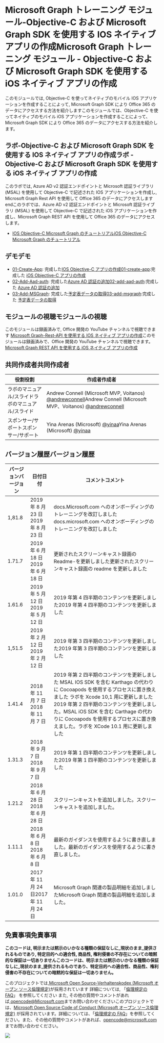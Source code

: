 # <a name="microsoft-graph-----objective-c--microsoft-graph-sdk--ios--"></a><span data-ttu-id="d7fd2-101">Microsoft Graph トレーニング モジュール-Objective-C および Microsoft Graph SDK を使用する IOS ネイティブ アプリの作成</span><span class="sxs-lookup"><span data-stu-id="d7fd2-101">Microsoft Graph トレーニング モジュール - Objective-C および Microsoft Graph SDK を使用する iOS ネイティブ アプリの作成</span></span>

<span data-ttu-id="d7fd2-102">このモジュールでは, Objective-C を使ってネイティブのモバイル IOS アプリケーションを作成することによって, Microsoft Graph SDK により Office 365 のデータにアクセスする方法を紹介します</span><span class="sxs-lookup"><span data-stu-id="d7fd2-102">このモジュールでは、Objective-C を使ってネイティブのモバイル iOS アプリケーションを作成することによって、Microsoft Graph SDK により Office 365 のデータにアクセスする方法を紹介します。</span></span>

## <a name="---objective-c--microsoft-graph-sdk--ios--"></a><span data-ttu-id="d7fd2-103">ラボ-Objective-C および Microsoft Graph SDK を使用する IOS ネイティブ アプリの作成</span><span class="sxs-lookup"><span data-stu-id="d7fd2-103">ラボ - Objective-C および Microsoft Graph SDK を使用する iOS ネイティブ アプリの作成</span></span>

<span data-ttu-id="d7fd2-104">このラボでは, Azure AD v2 認証エンドポイントと Microsoft 認証ライブラリ (MSAL) を使用して Objective-C で記述された IOS アプリケーションを作成し, Microsoft Graph Rest API を使用して Office 365 のデータにアクセスしますend</span><span class="sxs-lookup"><span data-stu-id="d7fd2-104">このラボでは、Azure AD v2 認証エンドポイントと Microsoft 認証ライブラリ (MSAL) を使用して Objective-C で記述された iOS アプリケーションを作成し、Microsoft Graph REST API を使用して Office 365 のデータにアクセスします。</span></span>

- [<span data-ttu-id="d7fd2-105">IOS Objective-C Microsoft Graph のチュートリアル</span><span class="sxs-lookup"><span data-stu-id="d7fd2-105">iOS Objective-C Microsoft Graph のチュートリアル</span></span>](https://docs.microsoft.com/graph/tutorials/ios-objectivec)

## <a name=""></a><span data-ttu-id="d7fd2-106">デモ</span><span class="sxs-lookup"><span data-stu-id="d7fd2-106">デモ</span></span>

- <span data-ttu-id="d7fd2-107">[01-Create-App](demos/01-create-app): 完成した[IOS Objective-C アプリの作成](https://docs.microsoft.com/graph/tutorials/ios-objectivec?tutorial-step=1)</span><span class="sxs-lookup"><span data-stu-id="d7fd2-107">[01-create-app](demos/01-create-app):完成した [iOS Objective-C アプリの作成](https://docs.microsoft.com/graph/tutorials/ios-objectivec?tutorial-step=1)</span></span>
- <span data-ttu-id="d7fd2-108">[02-Add-Aad-auth](demos/02-add-aad-auth): 完成した[Azure AD 認証の追加](https://docs.microsoft.com/graph/tutorials/ios-objectivec?tutorial-step=3)</span><span class="sxs-lookup"><span data-stu-id="d7fd2-108">[02-add-aad-auth](demos/02-add-aad-auth):完成した [Azure AD 認証の追加](https://docs.microsoft.com/graph/tutorials/ios-objectivec?tutorial-step=3)</span></span>
- <span data-ttu-id="d7fd2-109">[03-Add-MSGraph](demos/03-add-msgraph): 完成した[予定表データの取得](https://docs.microsoft.com/graph/tutorials/ios-objectivec?tutorial-step=4)</span><span class="sxs-lookup"><span data-stu-id="d7fd2-109">[03-add-msgraph](demos/03-add-msgraph):完成した [予定表データの取得](https://docs.microsoft.com/graph/tutorials/ios-objectivec?tutorial-step=4)</span></span>

## <a name=""></a><span data-ttu-id="d7fd2-110">モジュールの視聴</span><span class="sxs-lookup"><span data-stu-id="d7fd2-110">モジュールの視聴</span></span>

<span data-ttu-id="d7fd2-111">このモジュールは録画済みで, Office 開発の YouTube チャンネルで視聴できます [Microsoft Graph-Rest-API を使用する IOS ネイティブ アプリの作成](https://youtu.be/Gg8Qy1Dqyzw)</span><span class="sxs-lookup"><span data-stu-id="d7fd2-111">このモジュールは録画済みで、Office 開発の YouTube チャンネルで視聴できます。[Microsoft Graph REST API を使用する iOS ネイティブ アプリの作成](https://youtu.be/Gg8Qy1Dqyzw)</span></span>

## <a name=""></a><span data-ttu-id="d7fd2-112">共同作成者</span><span class="sxs-lookup"><span data-stu-id="d7fd2-112">共同作成者</span></span>

| <span data-ttu-id="d7fd2-113">役割</span><span class="sxs-lookup"><span data-stu-id="d7fd2-113">役割</span></span> | <span data-ttu-id="d7fd2-114">作成者</span><span class="sxs-lookup"><span data-stu-id="d7fd2-114">作成者</span></span> |
| -------------------- | ------------------------------------------------------------------------------------- |
| <span data-ttu-id="d7fd2-115">ラボのマニュアル/スライド</span><span class="sxs-lookup"><span data-stu-id="d7fd2-115">ラボのマニュアル/スライド</span></span> | <span data-ttu-id="d7fd2-116">Andrew Connell (Microsoft MVP, Voitanos) [@andrewconnell](//github.com/andrewconnell)</span><span class="sxs-lookup"><span data-stu-id="d7fd2-116">Andrew Connell (Microsoft MVP、Voitanos) [@andrewconnell](//github.com/andrewconnell)</span></span> |
| <span data-ttu-id="d7fd2-117">スポンサー/サポート</span><span class="sxs-lookup"><span data-stu-id="d7fd2-117">スポンサー/サポート</span></span> | <span data-ttu-id="d7fd2-118">Yina Arenas (Microsoft) [@yinaa](//github.com/yinaa)</span><span class="sxs-lookup"><span data-stu-id="d7fd2-118">Yina Arenas (Microsoft) [@yinaa](//github.com/yinaa)</span></span> |

## <a name=""></a><span data-ttu-id="d7fd2-119">バージョン履歴</span><span class="sxs-lookup"><span data-stu-id="d7fd2-119">バージョン履歴</span></span>

| <span data-ttu-id="d7fd2-120">バージョン</span><span class="sxs-lookup"><span data-stu-id="d7fd2-120">バージョン</span></span> | <span data-ttu-id="d7fd2-121">日付</span><span class="sxs-lookup"><span data-stu-id="d7fd2-121">日付</span></span> | <span data-ttu-id="d7fd2-122">コメント</span><span class="sxs-lookup"><span data-stu-id="d7fd2-122">コメント</span></span> |
| ------- | ------------------ | ------------------------------------------------------------------------------------------------------------------------------------ |
| <span data-ttu-id="d7fd2-123">1,8</span><span class="sxs-lookup"><span data-stu-id="d7fd2-123">1.8</span></span> | <span data-ttu-id="d7fd2-124">2019 年 8 月 23 日</span><span class="sxs-lookup"><span data-stu-id="d7fd2-124">2019 年 8 月 23 日</span></span> | <span data-ttu-id="d7fd2-125">docs.Microsoft.com へのオンボーディングのトレーニングを改訂しました</span><span class="sxs-lookup"><span data-stu-id="d7fd2-125">docs.microsoft.com へのオンボーディングのトレーニングを改訂しました</span></span> |
| <span data-ttu-id="d7fd2-126">1.7</span><span class="sxs-lookup"><span data-stu-id="d7fd2-126">1.7</span></span> | <span data-ttu-id="d7fd2-127">2019 年 6 月 18 日</span><span class="sxs-lookup"><span data-stu-id="d7fd2-127">2019 年 6 月 18 日</span></span> | <span data-ttu-id="d7fd2-128">更新されたスクリーンキャスト録画の Readme-を更新しました</span><span class="sxs-lookup"><span data-stu-id="d7fd2-128">更新されたスクリーンキャスト録画の readme を更新しました</span></span> |
| <span data-ttu-id="d7fd2-129">1.6</span><span class="sxs-lookup"><span data-stu-id="d7fd2-129">1.6</span></span> | <span data-ttu-id="d7fd2-130">2019 年 5 月 12 日</span><span class="sxs-lookup"><span data-stu-id="d7fd2-130">2019 年 5 月 12 日</span></span> | <span data-ttu-id="d7fd2-131">2019 年第 4 四半期のコンテンツを更新しました</span><span class="sxs-lookup"><span data-stu-id="d7fd2-131">2019 年第 4 四半期のコンテンツを更新しました</span></span> |
| <span data-ttu-id="d7fd2-132">1,5</span><span class="sxs-lookup"><span data-stu-id="d7fd2-132">1.5</span></span> | <span data-ttu-id="d7fd2-133">2019 年 2 月 12 日</span><span class="sxs-lookup"><span data-stu-id="d7fd2-133">2019 年 2 月 12 日</span></span> | <span data-ttu-id="d7fd2-134">2019 年第 3 四半期のコンテンツを更新しました</span><span class="sxs-lookup"><span data-stu-id="d7fd2-134">2019 年第 3 四半期のコンテンツを更新しました</span></span> |
| <span data-ttu-id="d7fd2-135">1.4</span><span class="sxs-lookup"><span data-stu-id="d7fd2-135">1.4</span></span> | <span data-ttu-id="d7fd2-136">2018 年 11 月 7 日</span><span class="sxs-lookup"><span data-stu-id="d7fd2-136">2018 年 11 月 7 日</span></span> | <span data-ttu-id="d7fd2-137">2019 年第 2 四半期のコンテンツを更新しました MSAL IOS SDK を含む Karthago の代わりに Cocoapods を使用するプロセスに置き換えました ラボを Xcode 10,1 用に更新しました</span><span class="sxs-lookup"><span data-stu-id="d7fd2-137">2019 年第 2 四半期のコンテンツを更新しました。MSAL iOS SDK を含む Carthage の代わりに Cocoapods を使用するプロセスに置き換えました。ラボを XCode 10.1 用に更新しました</span></span> |
| <span data-ttu-id="d7fd2-138">1.3</span><span class="sxs-lookup"><span data-stu-id="d7fd2-138">1.3</span></span> | <span data-ttu-id="d7fd2-139">2018 年 9 月 7 日</span><span class="sxs-lookup"><span data-stu-id="d7fd2-139">2018 年 9 月 7 日</span></span> | <span data-ttu-id="d7fd2-140">2019 年第 1 四半期のコンテンツを更新しました</span><span class="sxs-lookup"><span data-stu-id="d7fd2-140">2019 年第 1 四半期のコンテンツを更新しました</span></span> |
| <span data-ttu-id="d7fd2-141">1.2</span><span class="sxs-lookup"><span data-stu-id="d7fd2-141">1.2</span></span> | <span data-ttu-id="d7fd2-142">2018 年 6 月 28 日</span><span class="sxs-lookup"><span data-stu-id="d7fd2-142">2018 年 6 月 28 日</span></span> | <span data-ttu-id="d7fd2-143">スクリーンキャストを追加しました。</span><span class="sxs-lookup"><span data-stu-id="d7fd2-143">スクリーンキャストを追加しました。</span></span> |
| <span data-ttu-id="d7fd2-144">1.1</span><span class="sxs-lookup"><span data-stu-id="d7fd2-144">1.1</span></span> | <span data-ttu-id="d7fd2-145">2018 年 6 月 8 日</span><span class="sxs-lookup"><span data-stu-id="d7fd2-145">2018 年 6 月 8 日</span></span> | <span data-ttu-id="d7fd2-146">最新のガイダンスを使用するように書き直しました。</span><span class="sxs-lookup"><span data-stu-id="d7fd2-146">最新のガイダンスを使用するように書き直しました。</span></span> |
| <span data-ttu-id="d7fd2-147">1.0</span><span class="sxs-lookup"><span data-stu-id="d7fd2-147">1.0</span></span> | <span data-ttu-id="d7fd2-148">2017 年 11 月 24 日</span><span class="sxs-lookup"><span data-stu-id="d7fd2-148">2017 年 11 月 24 日</span></span> | <span data-ttu-id="d7fd2-149">Microsoft Graph 関連の製品明細を追加しました</span><span class="sxs-lookup"><span data-stu-id="d7fd2-149">Microsoft Graph 関連の製品明細を追加しました。</span></span> |

## <a name=""></a><span data-ttu-id="d7fd2-150">免責事項</span><span class="sxs-lookup"><span data-stu-id="d7fd2-150">免責事項</span></span>

<span data-ttu-id="d7fd2-151">**このコードは, 明示または黙示のいかなる種類の保証なしに_現状のまま_提供されるものであり, 特定目的への適合性, 商品性, 権利侵害の不存在についての暗黙的な保証は一切ありません**</span><span class="sxs-lookup"><span data-stu-id="d7fd2-151">**このコードは、明示または黙示のいかなる種類の保証なしに_現状のまま_提供されるものであり、特定目的への適合性、商品性、権利侵害の不存在についての暗黙的な保証は一切ありません。**</span></span>

<span data-ttu-id="d7fd2-152">このプロジェクトでは,[Microsoft Open Source-Verhaltenskodex (Microsoft オープン ソース倫理規定)](https://opensource.microsoft.com/codeofconduct/)が採用されています 詳細については, 「[倫理規定の FAQ](https://opensource.microsoft.com/codeofconduct/faq/)」 を参照してください また, その他の質問やコメントがあれば,[opencode@Microsoft.com](mailto:opencode@microsoft.com)までお問い合わせください</span><span class="sxs-lookup"><span data-stu-id="d7fd2-152">このプロジェクトでは、[Microsoft Open Source Code of Conduct (Microsoft オープン ソース倫理規定)](https://opensource.microsoft.com/codeofconduct/) が採用されています。詳細については、「[倫理規定の FAQ](https://opensource.microsoft.com/codeofconduct/faq/)」を参照してください。また、その他の質問やコメントがあれば、[opencode@microsoft.com](mailto:opencode@microsoft.com) までお問い合わせください。</span></span>

<img src="https://telemetry.sharepointpnp.com/msgraph-training-ios-objectivec" />

